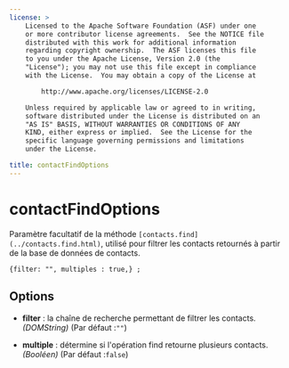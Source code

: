 ```yaml
---
license: >
    Licensed to the Apache Software Foundation (ASF) under one
    or more contributor license agreements.  See the NOTICE file
    distributed with this work for additional information
    regarding copyright ownership.  The ASF licenses this file
    to you under the Apache License, Version 2.0 (the
    "License"); you may not use this file except in compliance
    with the License.  You may obtain a copy of the License at

        http://www.apache.org/licenses/LICENSE-2.0

    Unless required by applicable law or agreed to in writing,
    software distributed under the License is distributed on an
    "AS IS" BASIS, WITHOUT WARRANTIES OR CONDITIONS OF ANY
    KIND, either express or implied.  See the License for the
    specific language governing permissions and limitations
    under the License.

title: contactFindOptions
---
```


# contactFindOptions

Paramètre facultatif de la méthode `[contacts.find](../contacts.find.html)`, utilisé pour filtrer les contacts retournés à partir de la base de données de contacts.

    {filter: "", multiples : true,} ;
    

## Options

*   **filter** : la chaîne de recherche permettant de filtrer les contacts. *(DOMString)* (Par défaut :`""`)

*   **multiple** : détermine si l'opération find retourne plusieurs contacts. *(Booléen)* (Par défaut :`false`)